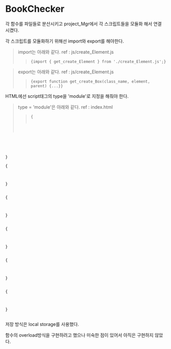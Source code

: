 # BookChecker
각 함수를 파일들로 분산시키고 project_Mgr에서 각 스크립트들을 모듈화 해서 연결 시켰다. 

각 스크립트를 모듈화하기 위해선 import와 export를 해야한다. 
> import는 아래와 같다. ref : js/create_Element.js
> > <pre><code>{import { get_create_Element } from './create_Element.js';}</code></pre>

> export는 아래와 같다. ref : js/create_Element.js
> > <pre><code>{export function get_create_Box(class_name, element, parent) {...}}</code></pre>

HTML에선 script태그의 type을 'module'로 지정을 해줘야 한다.
> type = 'module'은 아래와 같다. ref : index.html
> > <pre><code>{
<script type="module" src="./js/ClickBtn.js"></script>
}</code></pre>

<pre><code>{
<script type="module" src="./js/create_Box.js"></script>
}</code></pre>

<pre><code>{
<script type="module" src="./js/create_Box_value.js"></script>
}</code></pre>

<pre><code>{
<script type="module" src="./js/create_Class.js"></script>
}</code></pre>

<pre><code>{
<script type="module" src="./js/create_Element.js"></script>
}</code></pre>

<pre><code>{
<script type="module" src="./js/project_Mgr.js"></script>
}</code></pre>
저장 방식은 local storage를 사용했다.

함수의 overload방식을 구현하려고 했으나 미숙한 점이 있어서 아직은 구현하지 않았다.
